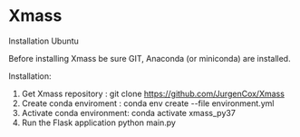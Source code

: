 # Xmass

Installation Ubuntu

Before installing Xmass be sure GIT, Anaconda (or miniconda) are installed.

Installation:
1)	Get Xmass repository : git clone https://github.com/JurgenCox/Xmass
2)	Create conda enviroment : 
conda env create --file environment.yml
3)	Activate conda environment: 
conda activate xmass_py37
4)	Run the Flask application
python main.py
